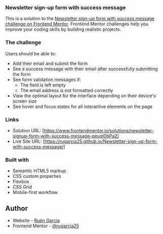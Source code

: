 ### Newsletter sign-up form with success message

This is a solution to the [Newsletter sign-up form with success message challenge on Frontend Mentor](https://www.frontendmentor.io/challenges/newsletter-signup-form-with-success-message-3FC1AZbNrv). Frontend Mentor challenges help you improve your coding skills by building realistic projects. 

### The challenge

Users should be able to:

- Add their email and submit the form
- See a success message with their email after successfully submitting the form
- See form validation messages if:
  - The field is left empty
  - The email address is not formatted correctly
- View the optimal layout for the interface depending on their device's screen size
- See hover and focus states for all interactive elements on the page

### Links

- Solution URL: [https://www.frontendmentor.io/solutions/newsletter-signup-form-with-success-message-peuqI0bPa2]
- Live Site URL: [https://rugarcia25.github.io/Newsletter-sign-up-form-with-success-message/]

### Built with

- Semantic HTML5 markup
- CSS custom properties
- Flexbox
- CSS Grid
- Mobile-first workflow

## Author

- Website - [Ruén García](https://rgdev.netlify.app/)
- Frontend Mentor - [@rugarcia25](https://www.frontendmentor.io/profile/rugarcia25)